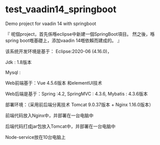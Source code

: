 # test_vaadin14_springboot
Demo project for vaadin 14 with springboot

『
呢個project，首先係喺eclipse中新建一個SpringBoot項目。
然之後，喺spring boot嘅基礎上，添加vaadin 14嘅依賴而建成的。
』

该系统开发环境是基于： Eclipse:2020-06 (4.16.0)，

Jdk : 1.8版本

Mysql :

Web前端基于：Vue 4.5.6版本 和elementUI技术

Web后端是基于：Spring :4.2, SpringMVC : 4.3.6, Mybatis : 4.3.6版本

部署环境：（采用前后端分离技术 Tomcat 9.0.37版本 + Nginx 1.16.0版本）

前端代码放入Nginx中，并部署在一台电脑中

后端代码打成jar包放入Tomcat中，并部署在一台电脑中

Node-service放在10台电脑上
